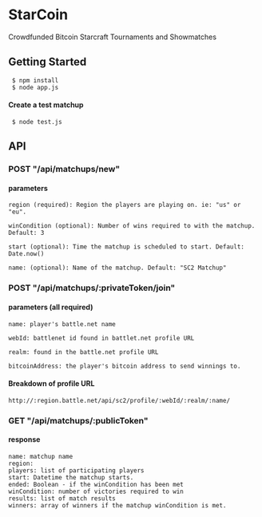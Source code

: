 StarCoin
========

Crowdfunded Bitcoin Starcraft Tournaments and Showmatches

Getting Started
---------------

``` 
 $ npm install
 $ node app.js
```

#### Create a test matchup

```
 $ node test.js
```


API
---

### POST "/api/matchups/new"


#### parameters

```
region (required): Region the players are playing on. ie: "us" or "eu".

winCondition (optional): Number of wins required to with the matchup. Default: 3

start (optional): Time the matchup is scheduled to start. Default: Date.now()

name: (optional): Name of the matchup. Default: "SC2 Matchup"
```




### POST "/api/matchups/:privateToken/join"

#### parameters (all required)

```
name: player's battle.net name

webId: battlenet id found in battlet.net profile URL

realm: found in the battle.net profile URL

bitcoinAddress: the player's bitcoin address to send winnings to.
```

#### Breakdown of profile URL

```
http://:region.battle.net/api/sc2/profile/:webId/:realm/:name/
```




### GET "/api/matchups/:publicToken"

#### response

```
name: matchup name
region: 
players: list of participating players
start: Datetime the matchup starts.
ended: Boolean - if the winCondition has been met
winCondition: number of victories required to win
results: list of match results
winners: array of winners if the matchup winCondition is met.
```
